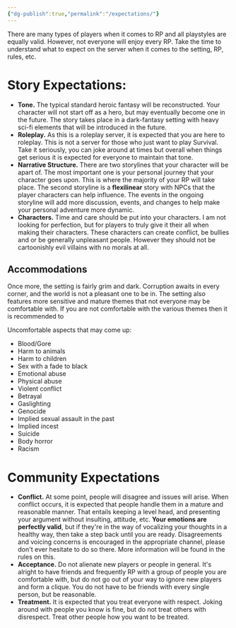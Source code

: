```yaml
---
{"dg-publish":true,"permalink":"/expectations/"}
---
```


There are many types of players when it comes to RP and all playstyles are equally valid. However, not everyone will enjoy every RP. Take the time to understand what to expect on the server when it comes to the setting, RP, rules, etc.

# Story Expectations:

- **Tone.** The typical standard heroic fantasy will be reconstructed. Your character will not start off as a hero, but may eventually become one in the future. The story takes place in a dark-fantasy setting with heavy sci-fi elements that will be introduced in the future.
- **Roleplay.** As this is a roleplay server, it is expected that you are here to roleplay. This is not a server for those who just want to play Survival. Take it seriously, you can joke around at times but overall when things get serious it is expected for everyone to maintain that tone.
- **Narrative Structure.** There are two storylines that your character will be apart of. The most important one is your personal journey that your character goes upon. This is where the majority of your RP will take place. The second storyline is a **flexilinear** story with NPCs that the player characters can help influence. The events in the ongoing storyline will add more discussion, events, and changes to help make your personal adventure more dynamic.
- **Characters.** Time and care should be put into your characters. I am not looking for perfection, but for players to truly give it their all when making their characters. These characters can create conflict, be bullies and or be generally unpleasant people. However they should not be cartoonishly evil villains with no morals at all.
  
## Accommodations

Once more, the setting is fairly grim and dark. Corruption awaits in every corner, and the world is not a pleasant one to be in. The setting also features more sensitive and mature themes that not everyone may be comfortable with. If you are not comfortable with the various themes then it is recommended to 

Uncomfortable aspects that may come up:

- Blood/Gore
- Harm to animals
- Harm to children
- Sex with a fade to black
- Emotional abuse
- Physical abuse
- Violent conflict
- Betrayal
- Gaslighting
- Genocide
- Implied sexual assault in the past
- Implied incest
- Suicide
- Body horror
- Racism

# Community Expectations

- **Conflict.** At some point, people will disagree and issues will arise. When conflict occurs, it is expected that people handle them in a mature and reasonable manner. That entails keeping a level head, and presenting your argument without insulting, attitude, etc. **Your emotions are perfectly valid**, but if they're in the way of vocalizing your thoughts in a healthy way, then take a step back until you are ready. Disagreements and voicing concerns is encouraged in the appropriate channel, please don't ever hesitate to do so there. More information will be found in the rules on this.
- **Acceptance.** Do not alienate new players or people in general. It's alright to have friends and frequently RP with a group of people you are comfortable with, but do not go out of your way to ignore new players and form a clique. You do not have to be friends with every single person, but be reasonable.
- **Treatment.** It is expected that you treat everyone with respect. Joking around with people you know is fine, but do not treat others with disrespect. Treat other people how you want to be treated.